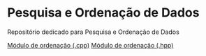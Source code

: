 # Pesquisa e Ordenação de Dados
Repositório dedicado para Pesquisa e Ordenação de Dados

[Módulo de ordenação (.cpp)](PoD/t1/ordenacao.cpp) 
[Módulo de ordenação (.hpp)](PoD/t1/ordenacao.hpp) 

